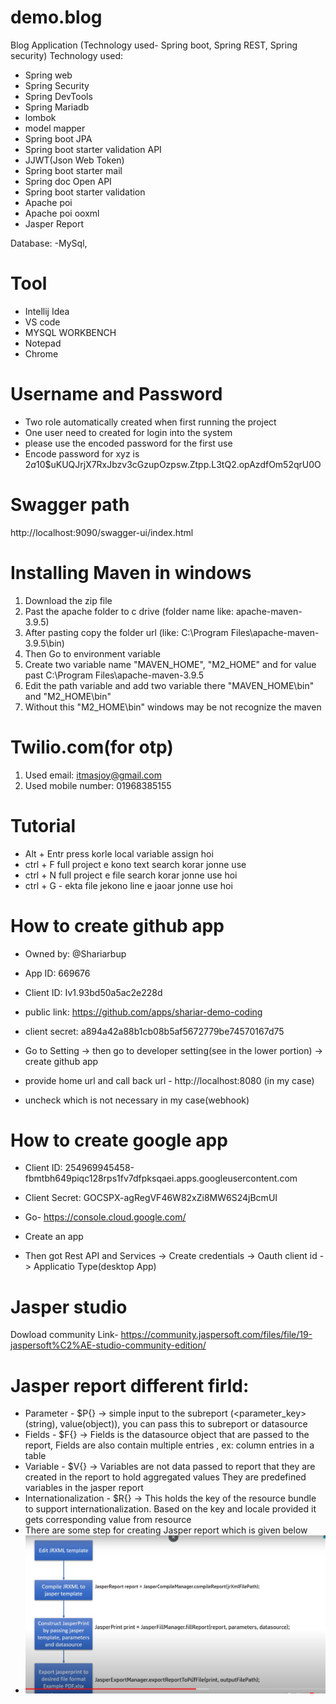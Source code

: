 # demo.blog
 Blog Application (Technology used- Spring boot, Spring REST, Spring security)
 Technology used:
 - Spring web
 - Spring Security
 - Spring DevTools
 - Spring Mariadb
 - lombok
 - model mapper
 - Spring boot JPA
 - Spring boot starter validation API
 - JJWT(Json Web Token)
 - Spring boot starter mail
 - Spring doc Open API
 - Spring boot starter validation
 - Apache poi
 - Apache poi ooxml
 - Jasper Report

 
 Database:
 -MySql,

# Tool
- Intellij Idea
- VS code
- MYSQL WORKBENCH
- Notepad
- Chrome

# Username and Password
- Two role automatically created when first running the project
- One user need to created for login into the system
- please use the encoded password for the first use
- Encode password for xyz is $2a$10$uKUQJrjX7RxJbzv3cGzupOzpsw.Ztpp.L3tQ2.opAzdfOm52qrU0O

# Swagger path
http://localhost:9090/swagger-ui/index.html

# Installing Maven in windows
1. Download the zip file
2. Past the apache folder to c drive (folder name like: apache-maven-3.9.5)
3. After pasting copy the folder url (like: C:\Program Files\apache-maven-3.9.5\bin)
4. Then Go to environment variable
5. Create two variable name "MAVEN_HOME", "M2_HOME" and for value past C:\Program Files\apache-maven-3.9.5
6. Edit the path variable and add two variable there "MAVEN_HOME\bin" and "M2_HOME\bin"
7. Without this "M2_HOME\bin" windows may be not recognize the maven

# Twilio.com(for otp)
1. Used email: itmasjoy@gmail.com
2. Used mobile number: 01968385155



# Tutorial

- Alt + Entr press korle local variable assign hoi
- ctrl + F full project e kono text search korar jonne use
- ctrl + N full project e file search korar jonne use hoi
- ctrl + G - ekta file jekono line e jaoar jonne use hoi

# How to create github app

- Owned by: @Shariarbup
- App ID: 669676
- Client ID: Iv1.93bd50a5ac2e228d
- public link: https://github.com/apps/shariar-demo-coding
- client secret: a894a42a88b1cb08b5af5672779be74570167d75

- Go to Setting -> then go to developer setting(see in the lower portion) -> create github app
- provide home url and call back url - http://localhost:8080 (in my case)
- uncheck which is not necessary in my case(webhook)

# How to create google app

- Client ID: 254969945458-fbmtbh649piqc128rps1fv7dfpksqaei.apps.googleusercontent.com
- Client Secret: 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

- Go- https://console.cloud.google.com/
- Create an app
- Then got Rest API and Services -> Create credentials -> Oauth client id -> Applicatio Type(desktop App)


# Jasper studio

Dowload community Link- https://community.jaspersoft.com/files/file/19-jaspersoft%C2%AE-studio-community-edition/


# Jasper report different firld:
- Parameter - $P{} -> simple input to the subreport (<parameter_key>(string), value(object)), you can pass this to subreport or datasource
- Fields - $F{} -> Fields is the datasource object that are passed to the report, Fields are also contain multiple entries
, ex: column entries in a table
- Variable - $V{} -> Variables are not data passed to report that they are created in the report to hold aggregated values
They are predefined variables in the jasper report
- Internationalization - $R{} -> This holds the key of the resource bundle to support internationalization. Based on the key and locale 
provided it gets corresponding value from resource 
- There are some step for creating Jasper report which is given below
- ![img.png](img.png)